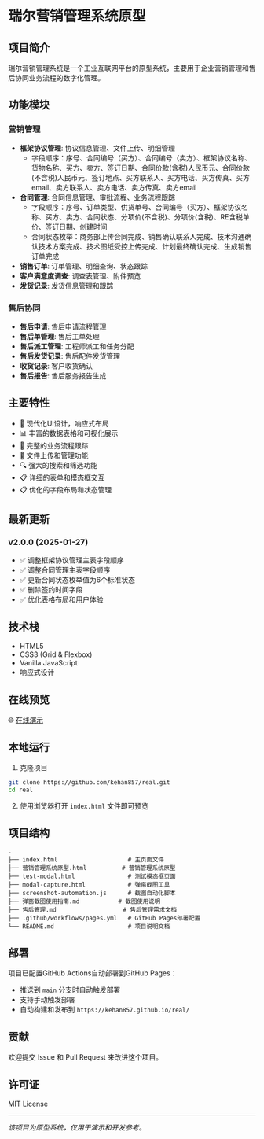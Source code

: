 # 瑞尔营销管理系统原型

## 项目简介

瑞尔营销管理系统是一个工业互联网平台的原型系统，主要用于企业营销管理和售后协同业务流程的数字化管理。

## 功能模块

### 营销管理
- **框架协议管理**: 协议信息管理、文件上传、明细管理
  - 字段顺序：序号、合同编号（买方）、合同编号（卖方）、框架协议名称、货物名称、买方、卖方、签订日期、合同价款(含税)人民币元、合同价款(不含税)人民币元、签订地点、买方联系人、买方电话、买方传真、买方email、卖方联系人、卖方电话、卖方传真、卖方email
- **合同管理**: 合同信息管理、审批流程、业务流程跟踪
  - 字段顺序：序号、订单类型、供货单号、合同编号（买方）、框架协议名称、买方、卖方、合同状态、分项价(不含税)、分项价(含税)、RE含税单价、签订日期、创建时间
  - 合同状态枚举：商务部上传合同完成、销售确认联系人完成、技术沟通确认技术方案完成、技术图纸受控上传完成、计划最终确认完成、生成销售订单完成
- **销售订单**: 订单管理、明细查询、状态跟踪
- **客户满意度调查**: 调查表管理、附件预览
- **发货记录**: 发货信息管理和跟踪

### 售后协同
- **售后申请**: 售后申请流程管理
- **售后单管理**: 售后工单处理
- **售后派工管理**: 工程师派工和任务分配
- **售后发货记录**: 售后配件发货管理
- **收货记录**: 客户收货确认
- **售后报告**: 售后服务报告生成

## 主要特性

- 🎨 现代化UI设计，响应式布局
- 📊 丰富的数据表格和可视化展示
- 🔄 完整的业务流程跟踪
- 📁 文件上传和管理功能
- 🔍 强大的搜索和筛选功能
- 📋 详细的表单和模态框交互
- 📋 优化的字段布局和状态管理

## 最新更新

### v2.0.0 (2025-01-27)
- ✅ 调整框架协议管理主表字段顺序
- ✅ 调整合同管理主表字段顺序
- ✅ 更新合同状态枚举值为6个标准状态
- ✅ 删除签约时间字段
- ✅ 优化表格布局和用户体验

## 技术栈

- HTML5
- CSS3 (Grid & Flexbox)
- Vanilla JavaScript
- 响应式设计

## 在线预览

🌐 [在线演示](https://kehan857.github.io/real/)

## 本地运行

1. 克隆项目
```bash
git clone https://github.com/kehan857/real.git
cd real
```

2. 使用浏览器打开 `index.html` 文件即可预览

## 项目结构

```
.
├── index.html                    # 主页面文件
├── 营销管理系统原型.html          # 营销管理系统原型
├── test-modal.html               # 测试模态框页面
├── modal-capture.html            # 弹窗截图工具
├── screenshot-automation.js      # 截图自动化脚本
├── 弹窗截图使用指南.md           # 截图使用说明
├── 售后管理.md                   # 售后管理需求文档
├── .github/workflows/pages.yml   # GitHub Pages部署配置
└── README.md                     # 项目说明文档
```

## 部署

项目已配置GitHub Actions自动部署到GitHub Pages：

- 推送到 `main` 分支时自动触发部署
- 支持手动触发部署
- 自动构建和发布到 `https://kehan857.github.io/real/`

## 贡献

欢迎提交 Issue 和 Pull Request 来改进这个项目。

## 许可证

MIT License

---

*该项目为原型系统，仅用于演示和开发参考。* 